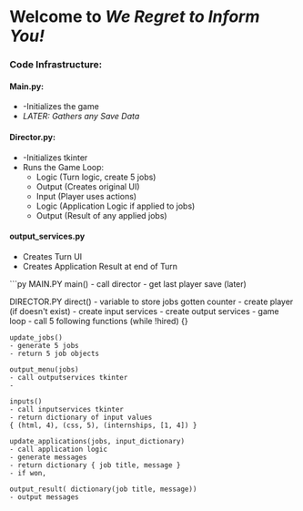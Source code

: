<h1>Welcome to <i>We Regret to Inform You!</i></h1>


<h3>Code Infrastructure:</h3>


<h4>Main.py:</h4>
<ul>
  <li>-Initializes the game</li>
  <li><i>LATER: Gathers any Save Data</i></li>
</ul>


<h4>Director.py:</h4>
<ul>
  <li>-Initializes tkinter</li>
  <li>Runs the Game Loop:
    <ul>
      <li>Logic (Turn logic, create 5 jobs)</li>
      <li>Output (Creates original UI)</li>
      <li>Input (Player uses actions)</li>
      <li>Logic (Application Logic if applied to jobs)</li>
      <li>Output (Result of any applied jobs)</li>
    </ul>
  </li>
</ul>

<h4>output_services.py</h4>
<ul>
  <li>Creates Turn UI</li>
  <li>Creates Application Result at end of Turn</li>
</ul>
 ```py
MAIN.PY
	main()
	- call director
	- get last player save (later)

DIRECTOR.PY
	direct()
	- variable to store jobs gotten counter
	- create player (if doesn't exist)
	- create input services
	- create output services
	- game loop - call 5 following functions (while !hired) {}

	update_jobs()
	- generate 5 jobs
	- return 5 job objects

	output_menu(jobs)
	- call outputservices tkinter
	-

	inputs()
	- call inputservices tkinter
	- return dictionary of input values
	{ (html, 4), (css, 5), (internships, [1, 4]) }

	update_applications(jobs, input_dictionary)
	- call application logic
	- generate messages
	- return dictionary { job title, message }
	- if won, 

	output_result( dictionary(job title, message))
	- output messages
```